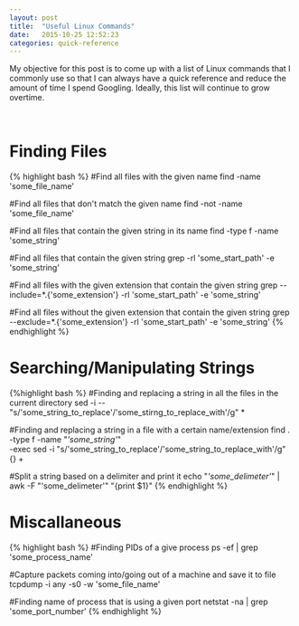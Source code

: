 ```yaml
---
layout: post
title:  "Useful Linux Commands"
date:   2015-10-25 12:52:23
categories: quick-reference 
---
```

My objective for this post is to come up with a list of Linux commands that I commonly use so that I can always have a quick reference and reduce the amount of time I spend Googling. Ideally, this list will continue to grow overtime.

<br/>

# Finding Files 
{% highlight bash %}
#Find all files with the given name
find -name 'some_file_name'		           	

#Find all files that don't match the given name
find -not -name 'some_file_name'		  	 

#Find all files that contain the given string in its name
find -type f -name 'some_string'  

#Find all files that contain the given string
grep -rl 'some_start_path' -e  'some_string'

#Find all files with the given extension that contain the given string
grep --include=\*.{'some_extension'} -rl 'some_start_path' -e 'some_string'

#Find all files without the given extension that contain the given string
grep --exclude=\*.{'some_extension'} -rl 'some_start_path' -e 'some_string'
{% endhighlight %}
<br/>

# Searching/Manipulating Strings
{%highlight bash %}
#Finding and replacing a string in all the files in the current directory
sed -i -- "s/'some_string_to_replace'/'some_stirng_to_replace_with'/g" *

#Finding and replacing a string in a file with a certain name/extension
find . -type f -name "*'some_string'*" \
  -exec sed -i "s/'some_string_to_replace'/'some_string_to_replace_with'/g" {} + 

#Split a string based on a delimiter and print it
echo "*'some_delimeter'*" | awk -F "'some_delimeter'" "{print $1}"
{% endhighlight %}
<br/>

# Miscallaneous
{% highlight bash %}
#Finding PIDs of a give process
ps -ef | grep 'some_process_name'

#Capture packets coming into/going out of a machine and save it to file
tcpdump -i any -s0 -w 'some_file_name'

#Finding name of process that is using a given port
netstat -na | grep 'some_port_number'
{% endhighlight %}




